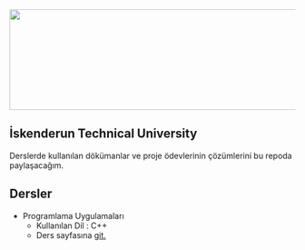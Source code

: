 <img src="https://github.com/wynioux/Iskenderun-Technical-University/blob/master/Documents/iste.png" width="709" height="177">

## İskenderun Technical University

Derslerde kullanılan dökümanlar ve proje ödevlerinin çözümlerini bu repoda paylaşacağım.

## Dersler

* Programlama Uygulamaları
  * Kullanılan Dil : C++
  * Ders sayfasına [git.](https://github.com/wynioux/Iskenderun-Technical-University/blob/master/Lessons/PROGRAMLAMA%20UYGULAMALARI/GUIDE.md)